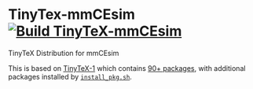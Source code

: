 # TinyTex-mmCEsim [![Build TinyTeX-mmCEsim](https://github.com/mmcesim/tinytex-mmcesim/actions/workflows/build.yml/badge.svg)](https://github.com/mmcesim/tinytex-mmcesim/actions/workflows/build.yml)
TinyTeX Distribution for mmCEsim

This is based on [TinyTeX-1](https://github.com/rstudio/tinytex-releases) which contains [90+ packages](https://github.com/rstudio/tinytex/blob/main/tools/pkgs-custom.txt),
with additional packages installed by [`install_pkg.sh`](install_pkg.sh).
